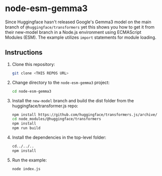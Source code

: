 # node-esm-gemma3

Since Huggingface hasn't released Google's Gemma3 model on the main branch of `@huggingface/transformers` yet this shows you how to get it from their new-model branch in a Node.js environment using ECMAScript Modules (ESM). The example utilizes `import` statements for module loading.

## Instructions

1. Clone this repository:
   ```sh
   git clone <THIS REPOS URL>
   ```
2. Change directory to the `node-esm-gemma3` project:
   ```sh
   cd node-esm-gemma3
   ```
1. Install the `new-model` branch and build the dist folder from the huggingface/transformer.js repo:
   ```sh
   npm install https://github.com/huggingface/transformers.js/archive/new-model.tar.gz
   cd node_modules/@huggingface/transformers
   npm install
   npm run build
   ```
3. Install the dependencies in the top-level folder:
   ```sh
   cd../../..
   npm install
   ```
4. Run the example:
   ```sh
   node index.js
   ```
